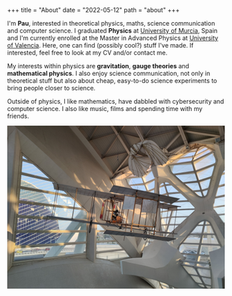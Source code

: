 +++
title = "About"
date = "2022-05-12"
path = "about"
+++

I'm **Pau**, interested in theoretical physics, maths, science communication and computer science. I graduated **Physics** at [University of Murcia](https://www.um.es), Spain and I'm currently enrolled at the Master in Advanced Physics at [University of Valencia](https://www.uv.es). Here, one can find (possibly cool?) stuff I've made. If interested, feel free to look at my CV and/or contact me.

My interests within physics are **gravitation**, **gauge theories** and **mathematical physics**. I also enjoy science communication, not only in theoretical stuff but also about cheap, easy-to-do science experiments to bring people closer to science.

Outside of physics, I like mathematics, have dabbled with cybersecurity and computer science. I also like music, films and spending time with my friends.  

![screenshot light](/imgs/artes_ciencias.jpg)
